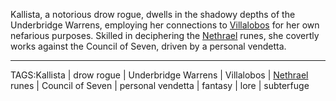 Kallista, a notorious drow rogue, dwells in the shadowy depths of the Underbridge Warrens, employing her connections to [Villalobos](Villalobos.md) for her own nefarious purposes. Skilled in deciphering the [Nethrael](Nethrael.md) runes, she covertly works against the Council of Seven, driven by a personal vendetta.


---

TAGS:Kallista | drow rogue | Underbridge Warrens | Villalobos | [Nethrael](Nethrael.md) runes | Council of Seven | personal vendetta | fantasy | lore | subterfuge
